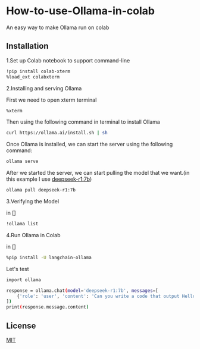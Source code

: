 # How-to-use-Ollama-in-colab
An easy way to make Ollama run on colab
## Installation
1.Set up Colab notebook to support command-line

```bash
!pip install colab-xterm
%load_ext colabxterm
```

2.Installing and serving Ollama

  First we need to open xterm terminal
```bash
%xterm
```
  Then using the following command in terminal to install Ollama
```bash
curl https://ollama.ai/install.sh | sh
```
  Once Ollama is installed, we can start the server using the following command:
```bash
ollama serve
```
  After we started the server, we can start pulling the model that we want.(in this example I use [deepseek-r1:7b](https://huggingface.co/deepseek-ai/DeepSeek-R1-Distill-Qwen-7B))
```bash
ollama pull deepseek-r1:7b
```

3.Verifying the Model

in []
```bash
!ollama list
```
4.Run Ollama in Colab

in []
```bash
%pip install -U langchain-ollama
```
Let's test
```bash
import ollama

response = ollama.chat(model='deepseek-r1:7b', messages=[
    {'role': 'user', 'content': 'Can you write a code that output Hello World in Python?'},
])
print(response.message.content)
```
## License

[MIT](https://choosealicense.com/licenses/mit/)
